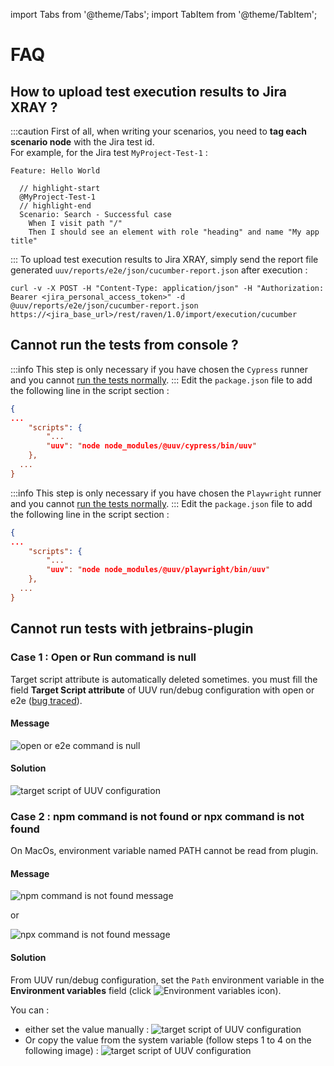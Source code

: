 import Tabs from '@theme/Tabs';
import TabItem from '@theme/TabItem';

# FAQ

## How to upload test execution results to Jira XRAY ?
:::caution
First of all, when writing your scenarios, you need to **tag each scenario node** with the Jira test id.<br/>
For example, for the Jira test `MyProject-Test-1` :
```gherkin title='uuv/e2e/first-test.feature'
Feature: Hello World

  // highlight-start
  @MyProject-Test-1
  // highlight-end
  Scenario: Search - Successful case
    When I visit path "/"
    Then I should see an element with role "heading" and name "My app title"
```
:::
To upload test execution results to Jira XRAY, simply send the report file generated `uuv/reports/e2e/json/cucumber-report.json` after execution :
<Tabs>
<TabItem value="curl" label="curl">

```shell
curl -v -X POST -H "Content-Type: application/json" -H "Authorization: Bearer <jira_personal_access_token>" -d @uuv/reports/e2e/json/cucumber-report.json https://<jira_base_url>/rest/raven/1.0/import/execution/cucumber
```

</TabItem>
</Tabs>

## Cannot run the tests from console ?

<Tabs>
<TabItem value="cypress" label="Cypress">

:::info
This step is only necessary if you have chosen the `Cypress` runner and you cannot [run the tests normally](/docs/test/running-test).
:::
Edit the `package.json` file to add the following line in the script section :

```json title='package.json'
{
...
    "scripts": {
        "...
        "uuv": "node node_modules/@uuv/cypress/bin/uuv"
    },
  ...
}
```

</TabItem>
<TabItem value="playwright" label="Playwright">

:::info
This step is only necessary if you have chosen the `Playwright` runner and you cannot [run the tests normally](/docs/test/running-test).
:::
Edit the `package.json` file to add the following line in the script section :

```json title='package.json'
{
...
    "scripts": {
        "...
        "uuv": "node node_modules/@uuv/playwright/bin/uuv"
    },
  ...
}
```

</TabItem>
</Tabs>

## Cannot run tests with jetbrains-plugin

### Case 1 : Open or Run command is null
Target script attribute is automatically deleted sometimes. you must fill the field **Target Script attribute** of UUV run/debug configuration with open or e2e ([bug traced](https://github.com/Orange-OpenSource/uuv/issues/305 "Opening in new tab bug 305 of Orange OpenSource/uuv")).

#### Message

![open or e2e command is null](@site/static/img/docs/jetbrain-plugin/error/error_command_open_or_e2e.png)

#### Solution

![target script of UUV configuration](@site/static/img/docs/jetbrain-plugin/error/solution_open_e2e_command.png)

### Case 2 : npm command is not found or npx command is not found
On MacOs, environment variable named PATH cannot be read from plugin.

#### Message

![npm command is not found message](@site/static/img/docs/jetbrain-plugin/error/error_path_inaccessible_npm.png)

or 

![npx command is not found message](@site/static/img/docs/jetbrain-plugin/error/error_path_inaccessible_npx.png)

#### Solution

From UUV run/debug configuration, set the `Path` environment variable in the **Environment variables** field (click ![Environment variables icon](https://resources.jetbrains.com/help/img/idea/2023.1/app.general.inlineVariables.svg)).

You can :
- either set the value manually :
  ![target script of UUV configuration](@site/static/img/docs/jetbrain-plugin/error/solution_path_inaccessible.png)
- Or copy the value from the system variable (follow steps 1 to 4 on the following image) :
  ![target script of UUV configuration](@site/static/img/docs/jetbrain-plugin/error/solution_env_variable.png)
